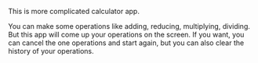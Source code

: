 This is more complicated calculator app. 

You can make some operations like adding, reducing, multiplying, dividing.
But this app will come up your operations on the screen. 
If you want, you can cancel the one operations and start again,
but you can also clear the history of your operations. 